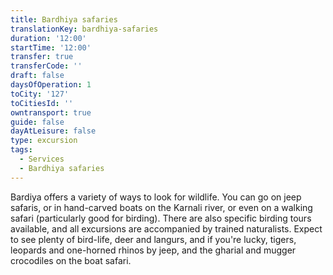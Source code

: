 ```yaml
---
title: Bardhiya safaries
translationKey: bardhiya-safaries
duration: '12:00'
startTime: '12:00'
transfer: true
transferCode: ''
draft: false
daysOfOperation: 1
toCity: '127'
toCitiesId: ''
owntransport: true
guide: false
dayAtLeisure: false
type: excursion
tags:
  - Services
  - Bardhiya safaries
---
```

Bardiya offers a variety of ways to look for wildlife. You can go on jeep safaris, or in hand-carved boats on the Karnali river, or even on a walking safari (particularly good for birding). There are also specific birding tours available, and all excursions are accompanied by trained naturalists. Expect to see plenty of bird-life, deer and langurs, and if you're lucky, tigers, leopards and one-horned rhinos by jeep, and the gharial and mugger crocodiles on the boat safari.
